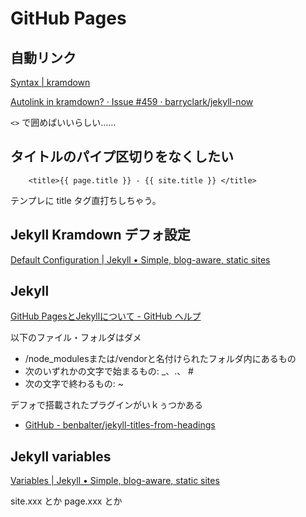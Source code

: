 # GitHub Pages

## 自動リンク
[Syntax | kramdown](https://kramdown.gettalong.org/syntax.html#automatic-links)

[Autolink in kramdown? · Issue #459 · barryclark/jekyll-now](https://github.com/barryclark/jekyll-now/issues/459)

`<>` で囲めばいいらしい……

## タイトルのパイプ区切りをなくしたい

```
    <title>{{ page.title }} - {{ site.title }} </title>
```

テンプレに title タグ直打ちしちゃう。

## Jekyll Kramdown デフォ設定
[Default Configuration | Jekyll • Simple, blog-aware, static sites](https://jekyllrb.com/docs/configuration/default/)

## Jekyll
[GitHub PagesとJekyllについて - GitHub ヘルプ](https://help.github.com/ja/github/working-with-github-pages/about-github-pages-and-jekyll)

以下のファイル・フォルダはダメ

- /node_modulesまたは/vendorと名付けられたフォルダ内にあるもの
- 次のいずれかの文字で始まるもの: _、.、 #
- 次の文字で終わるもの: ~

デフォで搭載されたプラグインがいｋぅつかある

- [GitHub - benbalter/jekyll-titles-from-headings](https://github.com/benbalter/jekyll-titles-from-headings)

## Jekyll variables
[Variables | Jekyll • Simple, blog-aware, static sites](https://jekyllrb.com/docs/variables/)

site.xxx とか page.xxx とか
